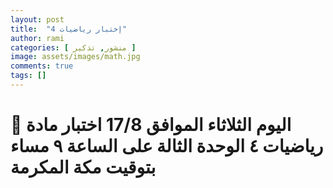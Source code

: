 ```yaml
---
layout: post
title:  "إختبار رياضيات 4"
author: rami
categories: [ منشور, تذكير ]
image: assets/images/math.jpg
comments: true
tags: []
---
```


# 🛑 اليوم الثلاثاء الموافق 17/8 اختبار مادة رياضيات ٤ الوحدة الثالة على الساعة ٩ مساء بتوقيت مكة المكرمة
